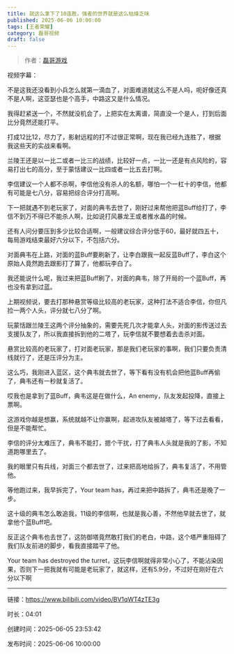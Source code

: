 ```yaml
---
title: 就这么拿下了10连胜，强者的世界就是这么枯燥乏味
published: 2025-06-06 10:00:00
tags: [王者荣耀]
category: 磊哥视频
draft: false
---
```



> 作者：[磊哥游戏](https://space.bilibili.com/268941858?spm_id_from=333.788.upinfo.head.click)

视频字幕：

不是这我还没看到小兵怎么就第一滴血了，对面难道就这么不是人吗，呃好像还真不是人啊，这亚瑟也是个高手，中路这又是什么情况。

我得赶紧送一个，不然就没机会了，上把实在太离谱，简直没一个是人，打到后面比分竟然还能打平。

打成12比12，尽力了，影射远程的打不过很正常啊，现在我已经九连胜了，根据我这些天的实战来看啊。

兰陵王还是以一比二或者一比三的战绩，比较好一点，一比一还是有点风险的，容易打出七的高分，至于蒙恬建议一比四或者一比五去打啊。

李信建议一个人都不杀啊，李信他没有杀人的名额，哪怕一个一杠十的李信，他都有可能是七八分，容易把综合评分打高啊。

下一把就遇不到老玩家了，对面的典韦去世了，刚好过来帮他把蓝Buff给打了，李信不到万不得已不能杀人啊，比如说打风暴龙王或者推水晶的时候。

还有人问分要压到多少比较合适啊，一般建议综合评分低于60，最好就四五十，每局游戏结束最好六分以下，不包括六分。

对面典韦在上路，对面的蓝Buff要刷新了，让李白跟我一起反蓝Buff了，李白这个原始人竟然跑去跟影打了算了，他都玩李白了。

我还能说什么呢，我过来把蓝Buff刷了，对面的典韦，除了开局的一个蓝Buff，再也没有拿到过蓝。

上期视频说，要去打那种悬赏等级比较高的老玩家，这种打法不适合李信，你但凡捡一两个人头，评分就七八分了啊。

玩蒙恬跟兰陵王这两个评分抽象的，需要先死几次才能拿人头，对面的影传送过去支援队友了，所以我直接拆到他的二塔了，玩李信就不要想着去击杀对面。

悬赏比较高的老玩家了，打对面老玩家，那是我们老玩家的事啊，我们只要负责清线就行了，还是压评分为主。

这么巧，我刚进入蓝区，这个典韦就去世了，等下看有没有机会把他蓝Buff再偷了，典韦还有一秒就复活了。

哎我也是拿到了蓝Buff，典韦这是在做什么，An enemy，队友发起投降，直接上票啊。

这游戏你越是想赢，系统就越不让你赢啊，起进攻队友被越塔了，等下过去看看，但是不能帮忙。

李信的评分太难压了，典韦不能打，摁个干扰，打了典韦人头就是我的了影，不知道跑哪里去了。

我的眼里只有兵线，对面三个都去世了，过来把高地给拆了，典韦复活了，不用管他。

等他跑过来，我早拆完了，Your team has，再过来把中路拆了，典韦还是晚了一步。

这十级的典韦怎么敢追我，11级的李信啊，也就是我心善，不然他早就去世了，就拿他个蓝Buff吧。

反正这个典韦也去世了，这防御塔竟然敢打我们的老白，中路，这个塔严重阻碍了我们队友前进的脚步，看我直接踏平了他。

Your team has destroyed the turret，这玩李信啊就得非常小心了，不能沾染因果，否则下一把我就有可能是老玩家了，就这样，还有5.9分，不过好在刚好在六分以下啊

---


链接：https://www.bilibili.com/video/BV1qWT4zTE3g



时长：04:01

创建时间：2025-06-05 23:53:42

发布时间：2025-06-06 10:00:00
